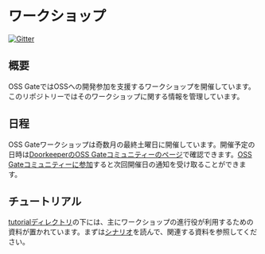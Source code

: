# ワークショップ

[![Gitter](https://badges.gitter.im/oss-gate/workshop.svg)](https://gitter.im/oss-gate/workshop?utm_source=badge&utm_medium=badge&utm_campaign=pr-badge&utm_content=badge)

## 概要

OSS GateではOSSへの開発参加を支援するワークショップを開催しています。このリポジトリーではそのワークショップに関する情報を管理しています。

## 日程

OSS Gateワークショップは奇数月の最終土曜日に開催しています。開催予定の日時は[DoorkeeperのOSS Gateコミュニティーのページ](https://oss-gate.doorkeeper.jp/events/upcoming)で確認できます。[OSS Gateコミュニティーに参加](https://oss-gate.doorkeeper.jp/member/new)すると次回開催日の通知を受け取ることができます。

## チュートリアル

[tutorialディレクトリ](tutorial/)の下には、主にワークショップの進行役が利用するための資料が置かれています。まずは[シナリオ](tutorial/scenario.md)を読んで、関連する資料を参照してください。
